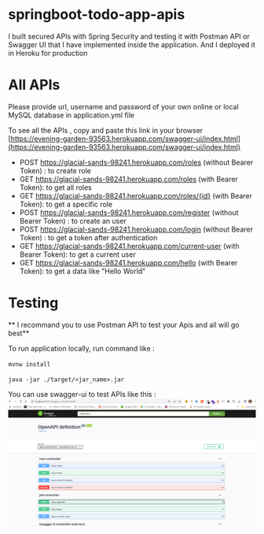 # springboot-todo-app-apis
I built secured APIs with Spring Security and testing it with Postman API or Swagger UI that I have implemented inside the application. And I deployed it in Heroku for production

# All APIs

Please provide url, username and password of your own online or local MySQL database
in application.yml file

To see all the APIs , copy and paste this link in your browser
[https://evening-garden-93563.herokuapp.com/swagger-ui/index.html](https://evening-garden-93563.herokuapp.com/swagger-ui/index.html)

- POST https://glacial-sands-98241.herokuapp.com/roles (without Bearer Token) : to create role
- GET https://glacial-sands-98241.herokuapp.com/roles (with Bearer Token): to get all roles
- GET https://glacial-sands-98241.herokuapp.com/roles/{id} (with Bearer Token): to get a specific role
- POST https://glacial-sands-98241.herokuapp.com/register (without Bearer Token) : to create an user
- POST https://glacial-sands-98241.herokuapp.com/login (without Bearer Token) : to get a token after authentication
- GET https://glacial-sands-98241.herokuapp.com/current-user (with Bearer Token): to get a current user
- GET https://glacial-sands-98241.herokuapp.com/hello (with Bearer Token): to get a data like "Hello World"

# Testing
** I recommand you to use Postman API to test your Apis and all will go best**

To run application locally, run command like : 

`mvnw install` 

`java -jar ./target/<jar_name>.jar`


You can use swagger-ui to test APIs like this :
![swaggerResult.PNG](swaggerResult.PNG)
